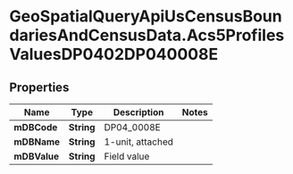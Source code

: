 # GeoSpatialQueryApiUsCensusBoundariesAndCensusData.Acs5ProfilesValuesDP0402DP040008E

## Properties

Name | Type | Description | Notes
------------ | ------------- | ------------- | -------------
**mDBCode** | **String** | DP04_0008E | 
**mDBName** | **String** | 1-unit, attached | 
**mDBValue** | **String** | Field value | 


